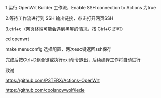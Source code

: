 1.运行 OpenWrt Builder 工作流，Enable SSH connection to Actions  为true

2.等待工作流进行到 SSH 输出链接，点击打开网页SSH

3.ctrl+c（网页终端可能会遇到黑屏的情况，按 Ctrl+C 即可）

cd openwrt

make menuconfig  选择配置，两次esc键返回ssh保存

完成后按Ctrl+D组合键或执行exit命令退出，后续编译工作将自动进行

致谢

https://github.com/P3TERX/Actions-OpenWrt

https://github.com/coolsnowwolf/lede
